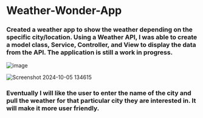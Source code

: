 # Weather-Wonder-App

### Created a weather app to show the weather depending on the specific city/location. Using a Weather API, I was able to create a model class, Service, Controller, and View to display the data from the API. The application is still a work in progress.
![image](https://github.com/user-attachments/assets/f246f6de-c15d-481f-b163-fb67423b6e37)


![Screenshot 2024-10-05 134615](https://github.com/user-attachments/assets/d5c60276-fab3-430b-8c13-f3936cf342cf)


### Eventually I will like the user to enter the name of the city and pull the weather for that particular city they are interested in. It will make it more user friendly. 
